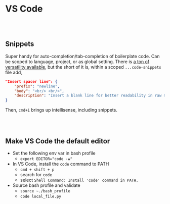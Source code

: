 # VS Code

<br/> <br/>

## Snippets
Super handy for auto-completion/tab-completion of boilerplate code. Can be scoped to language, project, or as global setting. There is [a ton of versatility available](https://code.visualstudio.com/docs/editor/userdefinedsnippets), but the short of it is, within a scoped `...code-snippets` file add, 

```json
"Insert spacer line": {
    "prefix": "newline",
    "body": "<br/> <br/>",
    "description": "Insert a blank line for better readability in raw markdown."
}
```

Then, `cmd+i` brings up intellisense, including snippets.


<br/> <br/>


## Make VS Code the default editor
- Set the following env var in bash profile
    - `export EDITOR="code -w"`
- In VS Code, install the `code` command to PATH
    - `cmd + shift + p`
    - search for `code`
    - select `Shell Command: Install 'code' command in PATH.` 
- Source bash profile and validate
    - `source ~./bash_profile`
    - `code local_file.py`

